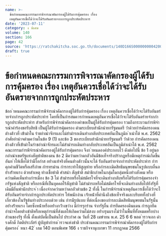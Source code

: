 ```yaml
---
name: >-
  ข้อกำหนดคณะกรรมการพิจารณาคัดกรองผู้ได้รับการคุ้มครอง เรื่อง
  เหตุอันควรเชื่อได้ว่าจะได้รับอันตรายจากการถูกประหัตประหาร
date: '2023-07-11'
category: ง พิเศษ
volume: 140
section: 166
page: 42
source: 'https://ratchakitcha.soc.go.th/documents/140D166S0000000004200.pdf'
draft: true
---
```


# ข้อกำหนดคณะกรรมการพิจารณาคัดกรองผู้ได้รับการคุ้มครอง เรื่อง เหตุอันควรเชื่อได้ว่าจะได้รับอันตรายจากการถูกประหัตประหาร

ข้อก ําหนดคณะกรรมกํารพิจํารณําคัดกรองผู้ได้รับกํารคุ้มครอง เรื่อง เหตุอันควรเชื่อได้ว่ําจะได้รับอันตรํายจํากกํารถูกประหัตประหําร โดยที่เป็นกํารสมควรกําหนดเหตุอันควรเชื่อได้ว่ําจะได้รับอันตรํายจํากกํารถูกประหัตประหําร สําหรับกํารพิจํารณําคัดกรองคําขอเป็นผู้ได้รับกํารคุ้มครอง รวมถึงกระบวนกํารพิจํารณําคําร้องขอรับสิทธิ เป็นผู้ได้รับกํารคุ้มครอง ตํามระเบียบสํานักนํายกรัฐมนตรี ว่ําด้วยกํารคัดกรองคนต่ํางด้ําวที่ เข้ํามําใน รําชอําณําจักรและไม่สํามํารถเดินทํางกลับประเทศอันเป็นภูมิล ําเนําได้ พ.ศ. 2562 อําศัยอํานําจตํามควํามในข้อ 9 (1) และข้อ 3 ของระเบียบสํานักนํายกรัฐมนตรี ว่ําด้วย กํารคัดกรองคนต่ํางด้ําวที่เข้ํามําในรําชอําณําจักรและไม่สํามํารถเดินทํางกลับประเทศอันเป็นภูมิลําเนําได้ พ.ศ. 2562 คณะกรรมกํารพิจํารณําคัดกรองผู้ได้รับกํารคุ้มครอง จึงก ําหนดองค์ประกอบไว้ ดังต่อไปนี้ ข้อ 1 อยู่นอกอําณําเขตรัฐแห่งสัญชําติของตน ข้อ 2 มีควํามหวําดกลัวอันมีข้อเท็จจริงปรํากฏหรือมีเหตุกํารณ์เกิดขึ้นอันท ําให้เชื่อได้ว่ํามีโอกําส อย่ํางแท้จริงที่คนต่ํางด้ําวนั้นจะได้ รับอันตรํายจํากกํารประหัตประหําร กํารคุกคํามชีวิตหรือเสรีภําพ กํารทรมําน กํารกระทําให้สูญหําย หรือกํารละเมิดสิทธิมนุษยชนในรูปแบบอื่นอย่ํางร้ํายแรง ด้วยสําเหตุ ทํางเชื้อชําติ ศําสนํา สัญชําติ สมําชิกภําพในกลุ่มใดกลุ่มหนึ่งทํางสังคม หรือควํามคิดเห็นทํางกํารเมือง ข้อ 3 ไม่ สํามํารถหรือไม่สมัครใจที่จะเดินทํางกลับหรือได้รับกํารคุ้มครองจํากรัฐแห่งสัญชําติ หรือกรณีที่เป็นบุคคลไร้สัญชําติ ไม่สํามํารถหรือไม่สมัครใจที่จะเดินทํางกลับไปยังรัฐที่เดิมมีถิ่นพํานักประจ ํา เนื่องจํากควํามหวําดกลัวตํามข้อ 2 ทั้งนี้ ในกํารพิจํารณําเหตุอันควรเชื่อได้ว่ําจะไ ด้รับอันตรํายจํากกํารถูกประหัตประหําร ให้พนักงําน เจ้ําหน้ําที่คํานึงถึงข้อเท็จจริงและบริบททั้งปวงที่เกี่ยวข้องในรัฐต้นทํางประกอบด้วย เช่น กํารมีรูปแบบ ที่ต่อเนื่องของกํารละเมิดสิทธิมนุษยชนในรัฐนั้นอย่ํางร้ํายแรง โดยซึ่งหน้ําหรืออย่ํางกว้ํางขวําง มีกํารรุกรําน จํากรัฐอื่น กํารยึดครองดินแดน กํารถูกยึดอํานําจโดยต่ํางชําติหรือเหตุกํารณ์ที่ส่งผลให้เกิดควํามไม่สงบ อย่ํางรุนแรงไม่ว่ําในพื้นที่ทั้งหมดหรือบํางส่วนของรัฐ ทั้งนี้ ตั้งแต่บัดนี้เป็นต้นไป ประกําศ ณ วันที่ 28 เมษํายน พ.ศ. 25 6 6 พลต ํารวจเอก ดํารงศักดิ์ กิตติประภัสร์ ผู้บัญชํากํารต ํารวจแห่งชําติ ประธํานคณะกรรมกํารพิจํารณําคัดกรองผู้ได้รับกํารคุ้มครอง ้ หนา 42 ่ เลม 140 ตอนพิเศษ 166 ง ราชกิจจานุเบกษา 11 กรกฎาคม 2566
